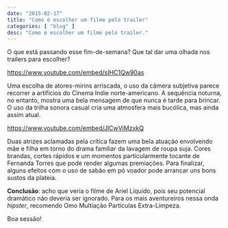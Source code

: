 ```yaml
---
date: "2015-02-17"
title: "Como é escolher um filme pelo trailer"
categories: [ "blog" ]
desc: "Como é escolher um filme pelo trailer."
---
```

O que está passando esse fim-de-semana? Que tal dar uma olhada nos trailers para escolher?

https://www.youtube.com/embed/sIHC1Qw90as

Uma escolha de atores-mirins arriscada, o uso da câmera subjetiva parece recorrer a artifícios do Cinema Indie norte-americano. A sequência noturna, no entanto, mostra uma bela mensagem de que nunca é tarde para brincar. O uso da trilha sonora casual cria uma atmosfera mais bucólica, mas ainda assim atual.

https://www.youtube.com/embed/JlCwViMzxkQ

Duas atrizes aclamadas pela crítica fazem uma bela atuação envolvendo mãe e filha em torno do drama familiar da lavagem de roupa suja. Cores brandas, cortes rápidos e um momentos particularmente tocante de Fernanda Torres que pode render algumas premiações. Para finalizar, alguns efeitos com o uso de sabão em pó voador pode arrancar uns bons sustos da plateia.

**Conclusão**: acho que veria o filme de Ariel Líquido, pois seu potencial dramático não deveria ser ignorado. Para os mais aventureiros nessa onda _hipster_, recomendo Omo Multiação Partículas Extra-Limpeza.

Boa sessão!
